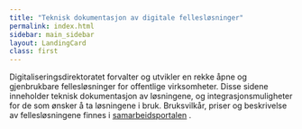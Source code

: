 ```yaml
---
title: "Teknisk dokumentasjon av digitale fellesløsninger"
permalink: index.html
sidebar: main_sidebar
layout: LandingCard
class: first
---
```


Digitaliseringsdirektoratet forvalter og utvikler en rekke åpne og gjenbrukbare fellesløsninger for offentlige virksomheter. Disse sidene inneholder teknisk dokumentasjon av løsningene, og integrasjonsmuligheter for de som ønsker å ta løsningene i bruk. Bruksvilkår, priser og beskrivelse av fellesløsningene finnes i [samarbeidsportalen](https://samarbeid.difi.no/) .
